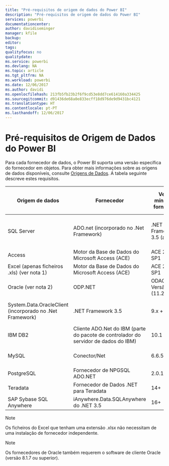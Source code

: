 ```yaml
---
title: "Pré-requisitos de origem de dados do Power BI"
description: "Pré-requisitos de origem de dados do Power BI"
services: powerbi
documentationcenter: 
author: davidiseminger
manager: kfile
backup: 
editor: 
tags: 
qualityfocus: no
qualitydate: 
ms.service: powerbi
ms.devlang: NA
ms.topic: article
ms.tgt_pltfrm: NA
ms.workload: powerbi
ms.date: 12/06/2017
ms.author: davidi
ms.openlocfilehash: 213fb5fb23b2f6f9cd53e8dd7ce614160a334425
ms.sourcegitcommit: d91436de68a0e833ecff18d976de9d9431bc4121
ms.translationtype: HT
ms.contentlocale: pt-PT
ms.lasthandoff: 12/06/2017
---
```

# <a name="power-bi-data-source-prerequisites"></a>Pré-requisitos de Origem de Dados do Power BI
Para cada fornecedor de dados, o Power BI suporta uma versão específica do fornecedor em objetos. Para obter mais informações sobre as origens de dados disponíveis, consulte [Origens de Dados](desktop-data-sources.md). A tabela seguinte descreve estes requisitos.

| Origem de dados | Fornecedor | Versão mínima do fornecedor | Versão mínima da origem de dados | Objetos de origem dos dados suportados | Ligação para transferência |
| --- | --- | --- | --- | --- | --- |
| SQL Server |ADO.net (incorporado no .Net Framework) |.NET Framework 3.5 (apenas) |SQL Server 2005+ |Tabelas/Vistas, Funções escalares, Funções de tabela |Incluído no .NET Framework 3.5 ou superior |
| Access |Motor da Base de Dados do Microsoft Access (ACE) |ACE 2010 SP1 |Sem restrição |Tabelas/Vistas |[Ligação para transferência](http://go.microsoft.com/fwlink/?linkid=285987&clcid=0x409) |
| Excel (apenas ficheiros .xls) (ver nota 1) |Motor da Base de Dados do Microsoft Access (ACE) |ACE 2010 SP1 |Sem restrição |Tabelas, Folhas |[Ligação para transferência](http://go.microsoft.com/fwlink/?linkid=285987&clcid=0x409) |
| Oracle (ver nota 2) |ODP.NET |ODAC 11.2 Versão 5 (11.2.0.3.20) |9.x + |Tabelas/Vistas |[Ligação para transferência](http://go.microsoft.com/fwlink/?linkid=272376&clcid=0x409) |
| System.Data.OracleClient (incorporado no .Net Framework) |.NET Framework 3.5 |9.x + |Tabelas/Vistas |Incluído no .NET Framework 3.5 ou superior | |
| IBM DB2 |Cliente ADO.Net do IBM (parte do pacote de controlador do servidor de dados do IBM) |10.1 |9.1+ |Tabelas/Vistas |[Ligação para transferência](http://go.microsoft.com/fwlink/?linkid=274911&clcid=0x409) |
| MySQL |Conector/Net |6.6.5 |5.1 |Tabelas/Vistas, Funções escalares |[Ligação para transferência](http://go.microsoft.com/fwlink/?linkid=278885&clcid=0x409) |
| PostgreSQL |Fornecedor de NPGSQL ADO.NET |2.0.12 |7.4 |Tabelas/Vistas |[Ligação para transferência](http://go.microsoft.com/fwlink/?linkid=282716&clcid=0x409) |
| Teradata |Fornecedor de Dados .NET para Teradata |14+ |12+ |Tabelas/Vistas |[Ligação para transferência](http://go.microsoft.com/fwlink/?linkid=278886&clcid=0x409) |
| SAP Sybase SQL Anywhere |iAnywhere.Data.SQLAnywhere do .NET 3.5 |16+ |16+ |Tabelas/Vistas |[Ligação para transferência](http://go.microsoft.com/fwlink/?linkid=324846) |

>[!NOTE]
>Os ficheiros do Excel que tenham uma extensão .xlsx não necessitam de uma instalação de fornecedor independente.

>[!NOTE]
>Os fornecedores de Oracle também requerem o software de cliente Oracle (versão 8.1.7 ou superior).
> 
> 

